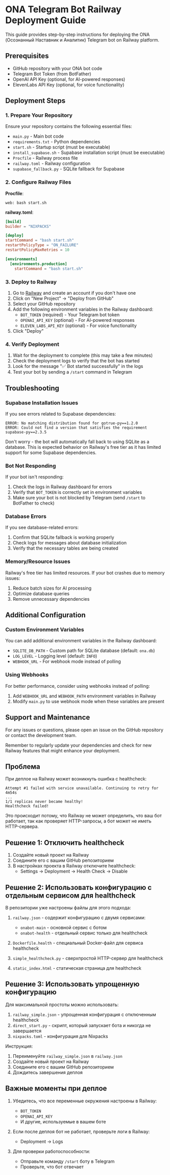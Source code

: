 # ONA Telegram Bot Railway Deployment Guide

This guide provides step-by-step instructions for deploying the ONA (Осознанный Наставник и Аналитик) Telegram bot on Railway platform.

## Prerequisites

- GitHub repository with your ONA bot code
- Telegram Bot Token (from BotFather)
- OpenAI API Key (optional, for AI-powered responses)
- ElevenLabs API Key (optional, for voice functionality)

## Deployment Steps

### 1. Prepare Your Repository

Ensure your repository contains the following essential files:

- `main.py` - Main bot code
- `requirements.txt` - Python dependencies
- `start.sh` - Startup script (must be executable)
- `install_supabase.sh` - Supabase installation script (must be executable) 
- `Procfile` - Railway process file
- `railway.toml` - Railway configuration
- `supabase_fallback.py` - SQLite fallback for Supabase

### 2. Configure Railway Files

**Procfile**:
```
web: bash start.sh
```

**railway.toml**:
```toml
[build]
builder = "NIXPACKS"

[deploy]
startCommand = "bash start.sh"
restartPolicyType = "ON_FAILURE"
restartPolicyMaxRetries = 10

[environments]
  [environments.production]
    startCommand = "bash start.sh"
```

### 3. Deploy to Railway

1. Go to [Railway](https://railway.app/) and create an account if you don't have one
2. Click on "New Project" → "Deploy from GitHub"
3. Select your GitHub repository
4. Add the following environment variables in the Railway dashboard:
   - `BOT_TOKEN` (required) - Your Telegram bot token
   - `OPENAI_API_KEY` (optional) - For AI-powered responses
   - `ELEVEN_LABS_API_KEY` (optional) - For voice functionality
5. Click "Deploy"

### 4. Verify Deployment

1. Wait for the deployment to complete (this may take a few minutes)
2. Check the deployment logs to verify that the bot has started
3. Look for the message "✅ Bot started successfully" in the logs
4. Test your bot by sending a `/start` command in Telegram

## Troubleshooting

### Supabase Installation Issues

If you see errors related to Supabase dependencies:

```
ERROR: No matching distribution found for gotrue-py==1.2.0
ERROR: Could not find a version that satisfies the requirement supabase-py==2.3.5
```

Don't worry - the bot will automatically fall back to using SQLite as a database. This is expected behavior on Railway's free tier as it has limited support for some Supabase dependencies.

### Bot Not Responding

If your bot isn't responding:

1. Check the logs in Railway dashboard for errors
2. Verify that `BOT_TOKEN` is correctly set in environment variables
3. Make sure your bot is not blocked by Telegram (send `/start` to BotFather to check)

### Database Errors

If you see database-related errors:

1. Confirm that SQLite fallback is working properly
2. Check logs for messages about database initialization
3. Verify that the necessary tables are being created

### Memory/Resource Issues

Railway's free tier has limited resources. If your bot crashes due to memory issues:

1. Reduce batch sizes for AI processing
2. Optimize database queries
3. Remove unnecessary dependencies

## Additional Configuration

### Custom Environment Variables

You can add additional environment variables in the Railway dashboard:

- `SQLITE_DB_PATH` - Custom path for SQLite database (default: `ona.db`)
- `LOG_LEVEL` - Logging level (default: `INFO`)
- `WEBHOOK_URL` - For webhook mode instead of polling

### Using Webhooks

For better performance, consider using webhooks instead of polling:

1. Add `WEBHOOK_URL` and `WEBHOOK_PATH` environment variables in Railway
2. Modify `main.py` to use webhook mode when these variables are present

## Support and Maintenance

For any issues or questions, please open an issue on the GitHub repository or contact the development team.

Remember to regularly update your dependencies and check for new Railway features that might enhance your deployment.

## Проблема

При деплое на Railway может возникнуть ошибка с healthcheck:

```
Attempt #1 failed with service unavailable. Continuing to retry for 4m54s
...
1/1 replicas never became healthy!
Healthcheck failed!
```

Это происходит потому, что Railway не может определить, что ваш бот работает, так как проверяет HTTP-запросы, а бот может не иметь HTTP-сервера.

## Решение 1: Отключить healthcheck

1. Создайте новый проект на Railway
2. Соедините его с вашим GitHub репозиторием
3. В настройках проекта в Railway отключите healthcheck:
   - Settings → Deployment → Health Check → Disable

## Решение 2: Использовать конфигурацию с отдельным сервисом для healthcheck

В репозитории уже настроены файлы для этого подхода:

1. `railway.json` - содержит конфигурацию с двумя сервисами:
   - `onabot-main` - основной сервис с ботом
   - `onabot-health` - отдельный сервис только для healthcheck

2. `Dockerfile.health` - специальный Docker-файл для сервиса healthcheck

3. `simple_healthcheck.py` - сверхпростой HTTP-сервер для healthcheck

4. `static_index.html` - статическая страница для healthcheck

## Решение 3: Использовать упрощенную конфигурацию

Для максимальной простоты можно использовать:

1. `railway_simple.json` - упрощенная конфигурация с отключенным healthcheck
2. `direct_start.py` - скрипт, который запускает бота и никогда не завершается
3. `nixpacks.toml` - конфигурация для Nixpacks

Инструкция:

1. Переименуйте `railway_simple.json` в `railway.json`
2. Создайте новый проект на Railway
3. Соедините его с вашим GitHub репозиторием
4. Дождитесь завершения деплоя

## Важные моменты при деплое

1. Убедитесь, что все переменные окружения настроены в Railway:
   - `BOT_TOKEN`
   - `OPENAI_API_KEY`
   - И другие, используемые в вашем боте

2. Если после деплоя бот не работает, проверьте логи в Railway:
   - Deployment → Logs

3. Для проверки работоспособности:
   - Отправьте команду `/start` боту в Telegram
   - Проверьте, что бот отвечает 